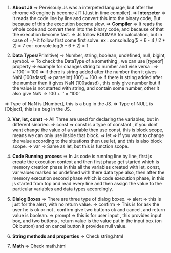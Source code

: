 <!-- https://github.com/procodrr/javascript-course -->

1. **About JS** => Pervisouly Js was a interpeted language, but after the chrome v8 engine js become JIT (Just in time compiler).
   => **Interpeter** => It reads the code line by line and convert this into the binary code, But because of this the execution become slow.
   => **Compiler** => It reads the whole code and convert them into the binary code, and because of that the execution become fast.
   => Js follow BODMAS for calculation, but in case of +/- it follow first come first solve.
   ex : console.log(5 + 6 - 4 / 2 \* 2) = 7
   ex : console.log(5 - 6 + 2) = 1.

2. **Data Types**(Primitive) => Number, string, boolean, undefined, null, bigint, symbol.
   => To check the DataType of a something , we can use [typeof] property
   => example for changes string to number and vise versa :
   => +'100' = 100 => if there is string added after the number then it gives NaN (100sdasd)
   => parseInt('100') = 100 => if there is string added after the number then it gives NaN (100sdasd) , this only give number but if the value is not started with string, and contain some number, other it also give NaN
   => 100 + '' = '100'

=> Type of NaN is [Number], this is a bug in the JS.
=> Type of NULL is [Object], this is a bug in the JS.

3. **Var, let, const** => All Three are used for declaring the variables, but in different sinorieo.
   => const => const is a type of constant , if you dont want change the value of a variable then use const, this is block scope, means we can only use inside that block.
   => let => If you want to change the value according to the situations then use let, and this is also block scope.
   => var => Same as let, but this is function scope.

4. **Code Running process** => In Js code is running line by line, first js create the execution context and then first phase get started which is memory creation phase in this all the variables created with let, const, var values marked as undefined with there data type also, then after the memory execution second phase which is code execution phase, in this js started from top and read every line and then assign the value to the particular variables and data types accordingly.

5. **Dialog Boxes** => There are three type of dialog boxex.
   => alert => this is just for the alert, with no return value.
   => confirm => This is for ask the user he is ok or not , confirm give two buttons ok and cancel, and return value is boolean.
   => prompt => this is for user input , this provides input box, and two buttons , return value is the value put in the input box (on Ok button) and on cancel button it provides null value.

6. **String methods and properties** => Check string.html

7. **Math** => Check math.html

